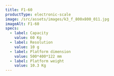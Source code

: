 ```yaml
---
title: F1-60
productType: electronic-scale
image: /src/assets/images/k3_f_800x800_011.jpg
imageAlt: F1-60
specs:
  - label: Capacity
    value: 60 Kg
  - label: Resolution
    value: 10 g
  - label: Platform dimension
    value: 500*400*122 mm
  - label: Platform weight
    value: 10.3 Kg
---
```

